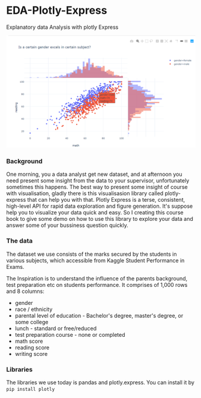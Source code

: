 # EDA-Plotly-Express
Explanatory data Analysis with plotly Express 

![](demo.PNG)

### Background

One morning, you a data analyst get new dataset, and at afternoon you need present some insight from the data to your supervisor, unfortunately sometimes this happens. The best way to present some insight of course with visualisation, gladly there is this visualisasion library called plotly-express that can help you with that. Plotly Express is a terse, consistent, high-level API for rapid data exploration and figure generation. It's suppose help you to visualize your data quick and easy. So I creating this course book to give some demo on how to use this library to explore your data and answer some of your bussiness question quickly.

### The data

The dataset we use consists of the marks secured by the students in various subjects, which accessible from Kaggle Student Performance in Exams.

The Inspiration is to understand the influence of the parents background, test preparation etc on students performance. It comprises of 1,000 rows and 8 columns:

- gender
- race / ethnicity
- parental level of education - Bachelor's degree, master's degree, or some college
- lunch - standard or free/reduced
- test preparation course - none or completed
- math score
- reading score
- writing score

### Libraries

The libraries we use today is pandas and plotly.express. You can install it by `pip install plotly`
